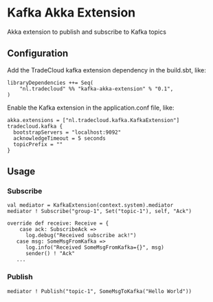 # Kafka Akka Extension
Akka extension to publish and subscribe to Kafka topics

## Configuration

Add the TradeCloud kafka extension dependency in the build.sbt, like:
```
libraryDependencies ++= Seq(
    "nl.tradecloud" %% "kafka-akka-extension" % "0.1",
)
```

Enable the Kafka extension in the application.conf file, like:
```
akka.extensions = ["nl.tradecloud.kafka.KafkaExtension"]
tradecloud.kafka {
  bootstrapServers = "localhost:9092"
  acknowledgeTimeout = 5 seconds
  topicPrefix = ""
}
```

## Usage

### Subscribe
```
val mediator = KafkaExtension(context.system).mediator
mediator ! Subscribe("group-1", Set("topic-1"), self, "Ack")

override def receive: Receive = {
    case ack: SubscribeAck =>
      log.debug("Received subscribe ack!")
   case msg: SomeMsgFromKafka =>
      log.info("Received SomeMsgFromKafka={}", msg)
      sender() ! "Ack"
   ...
```

### Publish
```
mediator ! Publish("topic-1", SomeMsgToKafka("Hello World"))
```
